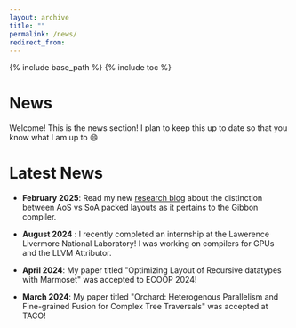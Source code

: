 ```yaml
---
layout: archive
title: ""
permalink: /news/
redirect_from:
---
```


{% include base_path %}
{% include toc %}

# News 

Welcome! This is the news section! I plan to keep this up to date so that you know what I am up to :smile:

# Latest News

- **February 2025**: Read my new [research blog](/posts/2025/02/blog-post-1/) about the distinction between AoS vs SoA packed layouts as it pertains to the Gibbon compiler.

- **August 2024** : I recently completed an internship at the Lawerence Livermore National Laboratory! I was working on compilers for GPUs and the LLVM Attributor.

- **April 2024**: My paper titled "Optimizing Layout of Recursive datatypes with Marmoset" was accepted to ECOOP 2024! 

- **March 2024**: My paper titled "Orchard: Heterogenous Parallelism and Fine-grained Fusion for Complex Tree Traversals" was accepted at TACO!